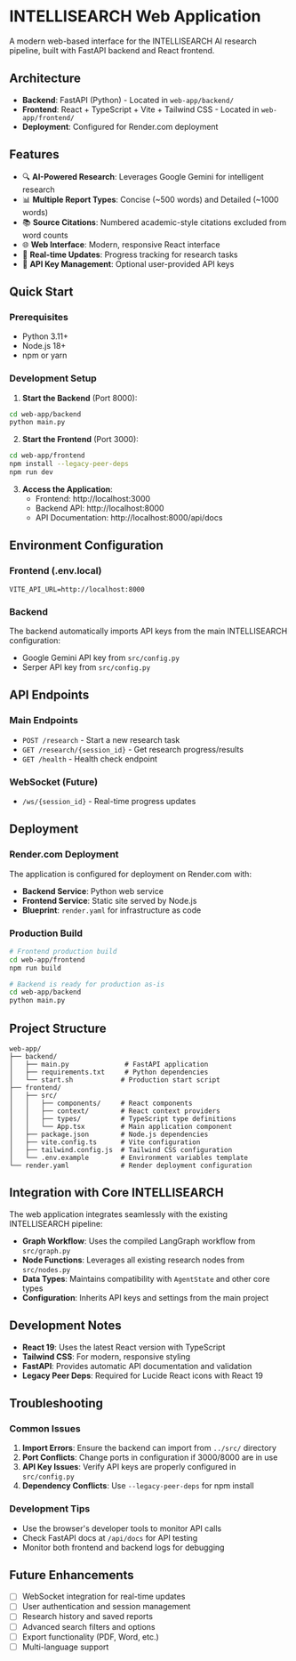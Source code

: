 # INTELLISEARCH Web Application

A modern web-based interface for the INTELLISEARCH AI research pipeline, built with FastAPI backend and React frontend.

## Architecture

- **Backend**: FastAPI (Python) - Located in `web-app/backend/`
- **Frontend**: React + TypeScript + Vite + Tailwind CSS - Located in `web-app/frontend/`
- **Deployment**: Configured for Render.com deployment

## Features

- 🔍 **AI-Powered Research**: Leverages Google Gemini for intelligent research
- 📊 **Multiple Report Types**: Concise (~500 words) and Detailed (~1000 words)
- 📚 **Source Citations**: Numbered academic-style citations excluded from word counts
- 🌐 **Web Interface**: Modern, responsive React interface
- 🚀 **Real-time Updates**: Progress tracking for research tasks
- 🔐 **API Key Management**: Optional user-provided API keys

## Quick Start

### Prerequisites
- Python 3.11+
- Node.js 18+
- npm or yarn

### Development Setup

1. **Start the Backend** (Port 8000):
```bash
cd web-app/backend
python main.py
```

2. **Start the Frontend** (Port 3000):
```bash
cd web-app/frontend
npm install --legacy-peer-deps
npm run dev
```

3. **Access the Application**:
   - Frontend: http://localhost:3000
   - Backend API: http://localhost:8000
   - API Documentation: http://localhost:8000/api/docs

## Environment Configuration

### Frontend (.env.local)
```
VITE_API_URL=http://localhost:8000
```

### Backend
The backend automatically imports API keys from the main INTELLISEARCH configuration:
- Google Gemini API key from `src/config.py`
- Serper API key from `src/config.py`

## API Endpoints

### Main Endpoints
- `POST /research` - Start a new research task
- `GET /research/{session_id}` - Get research progress/results
- `GET /health` - Health check endpoint

### WebSocket (Future)
- `/ws/{session_id}` - Real-time progress updates

## Deployment

### Render.com Deployment
The application is configured for deployment on Render.com with:
- **Backend Service**: Python web service
- **Frontend Service**: Static site served by Node.js
- **Blueprint**: `render.yaml` for infrastructure as code

### Production Build
```bash
# Frontend production build
cd web-app/frontend
npm run build

# Backend is ready for production as-is
cd web-app/backend
python main.py
```

## Project Structure

```
web-app/
├── backend/
│   ├── main.py              # FastAPI application
│   ├── requirements.txt     # Python dependencies
│   └── start.sh            # Production start script
├── frontend/
│   ├── src/
│   │   ├── components/     # React components
│   │   ├── context/        # React context providers
│   │   ├── types/          # TypeScript type definitions
│   │   └── App.tsx         # Main application component
│   ├── package.json        # Node.js dependencies
│   ├── vite.config.ts      # Vite configuration
│   ├── tailwind.config.js  # Tailwind CSS configuration
│   └── .env.example        # Environment variables template
└── render.yaml             # Render deployment configuration
```

## Integration with Core INTELLISEARCH

The web application integrates seamlessly with the existing INTELLISEARCH pipeline:
- **Graph Workflow**: Uses the compiled LangGraph workflow from `src/graph.py`
- **Node Functions**: Leverages all existing research nodes from `src/nodes.py`
- **Data Types**: Maintains compatibility with `AgentState` and other core types
- **Configuration**: Inherits API keys and settings from the main project

## Development Notes

- **React 19**: Uses the latest React version with TypeScript
- **Tailwind CSS**: For modern, responsive styling
- **FastAPI**: Provides automatic API documentation and validation
- **Legacy Peer Deps**: Required for Lucide React icons with React 19

## Troubleshooting

### Common Issues

1. **Import Errors**: Ensure the backend can import from `../src/` directory
2. **Port Conflicts**: Change ports in configuration if 3000/8000 are in use
3. **API Key Issues**: Verify API keys are properly configured in `src/config.py`
4. **Dependency Conflicts**: Use `--legacy-peer-deps` for npm install

### Development Tips

- Use the browser's developer tools to monitor API calls
- Check FastAPI docs at `/api/docs` for API testing
- Monitor both frontend and backend logs for debugging

## Future Enhancements

- [ ] WebSocket integration for real-time updates
- [ ] User authentication and session management
- [ ] Research history and saved reports
- [ ] Advanced search filters and options
- [ ] Export functionality (PDF, Word, etc.)
- [ ] Multi-language support